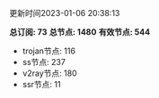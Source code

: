 更新时间2023-01-06 20:38:13

**总订阅: 73**
**总节点: 1480**
**有效节点: 544**
- trojan节点: 116
- ss节点: 237
- v2ray节点: 180
- ssr节点: 11

